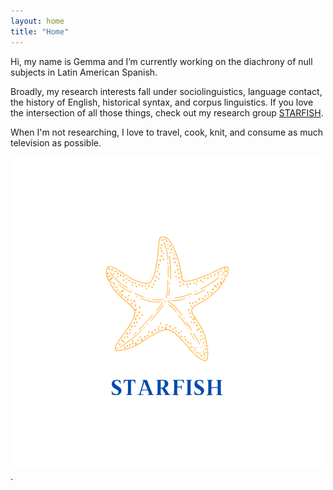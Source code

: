 ```yaml
---
layout: home
title: "Home"
---
```


Hi, my name is Gemma and I’m currently working on the diachrony of null subjects in Latin American Spanish.

Broadly, my research interests fall under sociolinguistics, language contact, the history of English, historical syntax, and corpus linguistics. If you love the intersection of all those things, check out my research group [STARFISH](https://www.ling.uni-konstanz.de/en/walkden/starfish/).

When I'm not researching, I love to travel, cook, knit, and consume as much television as possible.

![alt text](assets/img/starfish.png "STARFISH logo").
